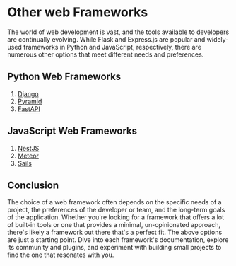 # Other web Frameworks

The world of web development is vast, and the tools available to developers are continually evolving. While Flask and Express.js are popular and widely-used frameworks in Python and JavaScript, respectively, there are numerous other options that meet different needs and preferences.

## Python Web Frameworks

1. [Django](https://www.djangoproject.com/)
2. [Pyramid](https://trypyramid.com/)
3. [FastAPI](https://fastapi.tiangolo.com/)

## JavaScript Web Frameworks

1. [NestJS](https://nestjs.com/)
2. [Meteor](https://www.meteor.com/)
3. [Sails](https://sailsjs.com/)

## Conclusion

The choice of a web framework often depends on the specific needs of a project, the preferences of the developer or team, and the long-term goals of the application. Whether you're looking for a framework that offers a lot of built-in tools or one that provides a minimal, un-opinionated approach, there's likely a framework out there that's a perfect fit. The above options are just a starting point. Dive into each framework's documentation, explore its community and plugins, and experiment with building small projects to find the one that resonates with you.